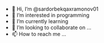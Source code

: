 - 👋 Hi, I’m @sardorbekqaxramonov01
- 👀 I’m interested in programming
- 🌱 I’m currently learning 
- 💞️ I’m looking to collaborate on ...
- 📫 How to reach me ...
<!---usnsnsudufjghgbmvnckj
sardorbekqaxramonov01/sardorbekqaxramonov01 is a ✨ special ✨ repository because its `README.md` (this file) appears on your GitHub profile.
You can click the Preview link to take a look at your changes.
--->
